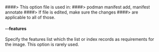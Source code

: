 ####> This option file is used in:
####> podman manifest add, manifest annotate
####> If file is edited, make sure the changes
####> are applicable to all of those.

#### **--features**

Specify the features list which the list or index records as requirements for
the image. This option is rarely used.
